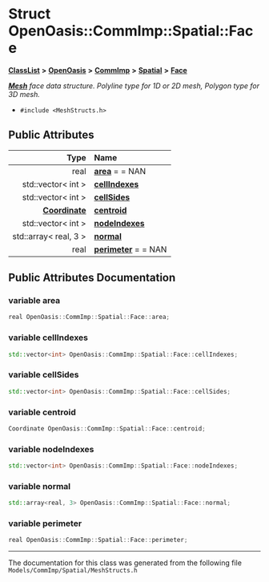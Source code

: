 

# Struct OpenOasis::CommImp::Spatial::Face



[**ClassList**](annotated.md) **>** [**OpenOasis**](namespace_open_oasis.md) **>** [**CommImp**](namespace_open_oasis_1_1_comm_imp.md) **>** [**Spatial**](namespace_open_oasis_1_1_comm_imp_1_1_spatial.md) **>** [**Face**](struct_open_oasis_1_1_comm_imp_1_1_spatial_1_1_face.md)



[_**Mesh**_](struct_open_oasis_1_1_comm_imp_1_1_spatial_1_1_mesh.md) _face data structure. Polyline type for 1D or 2D mesh, Polygon type for 3D mesh._

* `#include <MeshStructs.h>`





















## Public Attributes

| Type | Name |
| ---: | :--- |
|  real | [**area**](#variable-area)   = = NAN<br> |
|  std::vector&lt; int &gt; | [**cellIndexes**](#variable-cellindexes)  <br> |
|  std::vector&lt; int &gt; | [**cellSides**](#variable-cellsides)  <br> |
|  [**Coordinate**](struct_open_oasis_1_1_comm_imp_1_1_spatial_1_1_coordinate.md) | [**centroid**](#variable-centroid)  <br> |
|  std::vector&lt; int &gt; | [**nodeIndexes**](#variable-nodeindexes)  <br> |
|  std::array&lt; real, 3 &gt; | [**normal**](#variable-normal)  <br> |
|  real | [**perimeter**](#variable-perimeter)   = = NAN<br> |












































## Public Attributes Documentation




### variable area 

```C++
real OpenOasis::CommImp::Spatial::Face::area;
```






### variable cellIndexes 

```C++
std::vector<int> OpenOasis::CommImp::Spatial::Face::cellIndexes;
```






### variable cellSides 

```C++
std::vector<int> OpenOasis::CommImp::Spatial::Face::cellSides;
```






### variable centroid 

```C++
Coordinate OpenOasis::CommImp::Spatial::Face::centroid;
```






### variable nodeIndexes 

```C++
std::vector<int> OpenOasis::CommImp::Spatial::Face::nodeIndexes;
```






### variable normal 

```C++
std::array<real, 3> OpenOasis::CommImp::Spatial::Face::normal;
```






### variable perimeter 

```C++
real OpenOasis::CommImp::Spatial::Face::perimeter;
```




------------------------------
The documentation for this class was generated from the following file `Models/CommImp/Spatial/MeshStructs.h`

